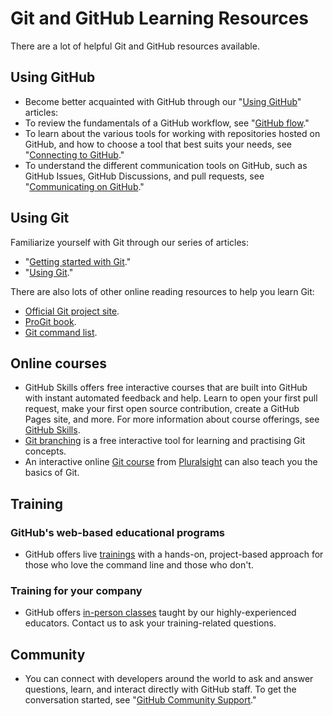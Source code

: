 # Git and GitHub Learning Resources

There are a lot of helpful Git and GitHub resources available.


## Using GitHub
- Become better acquainted with GitHub through our "[Using GitHub](https://docs.github.com/en/get-started/start-your-journey/git-and-github-learning-resources#:~:text=GitHub%20through%20our%20%22-,Using%20GitHub,-%22%20articles%3A)" articles:
- To review the fundamentals of a GitHub workflow, see "[GitHub flow](https://docs.github.com/en/get-started/start-your-journey/git-and-github-learning-resources#:~:text=GitHub%20workflow%2C%20see%20%22-,GitHub%20flow,-.%22)."
- To learn about the various tools for working with repositories hosted on GitHub, and how to choose a tool that best suits your needs, see "[Connecting to GitHub](https://docs.github.com/en/get-started/start-your-journey/git-and-github-learning-resources#:~:text=your%20needs%2C%20see%20%22-,Connecting%20to%20GitHub,-.%22)."
- To understand the different communication tools on GitHub, such as GitHub Issues, GitHub Discussions, and pull requests, see "[Communicating on GitHub](https://docs.github.com/en/get-started/start-your-journey/git-and-github-learning-resources#:~:text=pull%20requests%2C%20see%20%22-,Communicating%20on%20GitHub,-.%22)."

## Using Git
Familiarize yourself with Git through our series of articles:

- "[Getting started with Git](https://docs.github.com/en/get-started/start-your-journey/git-and-github-learning-resources#:~:text=%22-,Getting%20started%20with%20Git,-.%22)."
- "[Using Git](https://docs.github.com/en/get-started/start-your-journey/git-and-github-learning-resources#:~:text=%22-,Using%20Git,-.%22)."

There are also lots of other online reading resources to help you learn Git:

- [Official Git project site](https://docs.github.com/en/get-started/start-your-journey/git-and-github-learning-resources#:~:text=Official%20Git%20project%20site).
- [ProGit book](https://docs.github.com/en/get-started/start-your-journey/git-and-github-learning-resources#:~:text=project%20site.-,ProGit%20book,-.).
- [Git command list](https://docs.github.com/en/get-started/start-your-journey/git-and-github-learning-resources#:~:text=ProGit%20book.-,Git%20command%20list,-.).

## Online courses

- GitHub Skills offers free interactive courses that are built into GitHub with instant automated feedback and help. Learn to open your first pull request, make your first open source contribution, create a GitHub Pages site, and more. For more information about course offerings, see [GitHub Skills](https://docs.github.com/en/get-started/start-your-journey/git-and-github-learning-resources#:~:text=course%20offerings%2C%20see-,GitHub%20Skills,-.).
- [Git branching](https://docs.github.com/en/get-started/start-your-journey/git-and-github-learning-resources#:~:text=GitHub%20Skills.-,Git%20branching,-is%20a%20free) is a free interactive tool for learning and practising Git concepts.
- An interactive online [Git course](https://docs.github.com/en/get-started/start-your-journey/git-and-github-learning-resources#:~:text=An%20interactive-,online%20Git%20course,-from%20Pluralsight%20can) from [Pluralsight](https://docs.github.com/en/get-started/start-your-journey/git-and-github-learning-resources#:~:text=Git%20course%20from-,Pluralsight,-can%20also%20teach) can also teach you the basics of Git.

## Training

### GitHub's web-based educational programs

- GitHub offers live [trainings](https://docs.github.com/en/get-started/start-your-journey/git-and-github-learning-resources#:~:text=GitHub%20offers%20live%20trainings%20with%20a%20hands%2Don%2C%20project%2Dbased%20approach%20for%20those%20who%20love%20the%20command%20line%20and%20those%20who%20don%27t.) with a hands-on, project-based approach for those who love the command line and those who don't.

### Training for your company

- GitHub offers [in-person classes](https://docs.github.com/en/get-started/start-your-journey/git-and-github-learning-resources#:~:text=GitHub%20offers-,in%2Dperson%20classes,-taught%20by%20our) taught by our highly-experienced educators. Contact us to ask your training-related questions.

## Community

- You can connect with developers around the world to ask and answer questions, learn, and interact directly with GitHub staff. To get the conversation started, see "[GitHub Community Support](https://docs.github.com/en/get-started/start-your-journey/git-and-github-learning-resources#:~:text=GitHub%20Community%20Support)."









